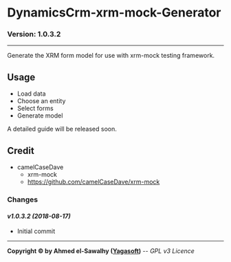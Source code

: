 # DynamicsCrm-xrm-mock-Generator
### Version: 1.0.3.2
---

Generate the XRM form model for use with xrm-mock testing framework.

## Usage

+ Load data
+ Choose an entity
+ Select forms
+ Generate model

A detailed guide will be released soon.

## Credit

+ camelCaseDave
  + xrm-mock
  + https://github.com/camelCaseDave/xrm-mock
		
### Changes

#### _v1.0.3.2 (2018-08-17)_
+ Initial commit

---
**Copyright &copy; by Ahmed el-Sawalhy ([Yagasoft](http://yagasoft.com))** -- _GPL v3 Licence_
